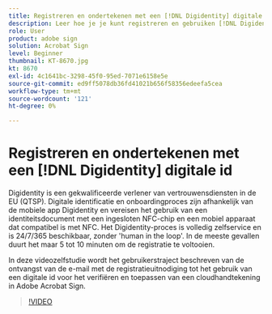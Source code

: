 ```yaml
---
title: Registreren en ondertekenen met een [!DNL Digidentity] digitale id
description: Leer hoe je je kunt registreren en gebruiken [!DNL Digidentity] digitale id met Acrobat Sign
role: User
product: adobe sign
solution: Acrobat Sign
level: Beginner
thumbnail: KT-8670.jpg
kt: 8670
exl-id: 4c1641bc-3298-45f0-95ed-7071e6158e5e
source-git-commit: ed9ff5078db36fd41021b656f58356edeefa5cea
workflow-type: tm+mt
source-wordcount: '121'
ht-degree: 0%

---
```


# Registreren en ondertekenen met een [!DNL Digidentity] digitale id

Digidentity is een gekwalificeerde verlener van vertrouwensdiensten in de EU (QTSP). Digitale identificatie en onboardingproces zijn afhankelijk van de mobiele app Digidentity en vereisen het gebruik van een identiteitsdocument met een ingesloten NFC-chip en een mobiel apparaat dat compatibel is met NFC. Het Digidentity-proces is volledig zelfservice en is 24/7/365 beschikbaar, zonder &#39;human in the loop&#39;. In de meeste gevallen duurt het maar 5 tot 10 minuten om de registratie te voltooien.

In deze videozelfstudie wordt het gebruikerstraject beschreven van de ontvangst van de e-mail met de registratieuitnodiging tot het gebruik van een digitale id voor het verifiëren en toepassen van een cloudhandtekening in Adobe Acrobat Sign.

>[!VIDEO](https://video.tv.adobe.com/v/336991?hidetitle=true)
